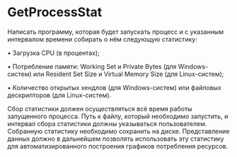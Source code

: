 # GetProcessStat

Написать программу, которая будет запускать процесс и с указанным интервалом времени собирать о нём следующую статистику:

•	Загрузка CPU (в процентах);

•	Потребление памяти: Working Set и Private Bytes (для Windows-систем) или Resident Set Size и Virtual Memory Size (для Linux-систем);

•	Количество открытых хендлов (для Windows-систем) или файловых дескрипторов (для Linux-систем).

Сбор статистики должен осуществляться всё время работы запущенного процесса. Путь к файлу, который необходимо запустить, и интервал сбора статистики должны указываться пользователем. Собранную статистику необходимо сохранить на диске. Представление данных должно в дальнейшем позволять использовать эту статистику для автоматизированного построения графиков потребления ресурсов.
